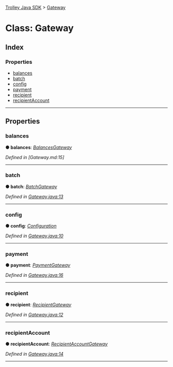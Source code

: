 [Trolley Java SDK](../README.md) > [Gateway](../classes/gateway.md)

# Class: Gateway

## Index

### Properties

* [balances](gateway.md#balances)
* [batch](gateway.md#batch)
* [config](gateway.md#config)
* [payment](gateway.md#payment)
* [recipient](gateway.md#recipient)
* [recipientAccount](gateway.md#recipientaccount)

---

## Properties

<a id="balances"></a>

### balances

**●  balances**:  *[BalancesGateway](balancesgateway.md)*

*Defined in [Gateway.md:15]*

---

<a id="batch"></a>

### batch

**●  batch**:  *[BatchGateway](batchgateway.md)*

*Defined in [Gateway.java:13](https://github.com/PaymentRails/java-sdk/tree/master/src/main/java/ca/paymentrails/paymentrails/Gateway.java#L13)*

---

<a id="config"></a>

### config

**●  config**:  *[Configuration](configuration.md)*

*Defined in [Gateway.java:10](https://github.com/PaymentRails/java-sdk/tree/master/src/main/java/ca/paymentrails/paymentrails/Gateway.java#L10)*

---

<a id="payment"></a>

### payment

**●  payment**:  *[PaymentGateway](paymentgateway.md)*

*Defined in [Gateway.java:16](https://github.com/PaymentRails/java-sdk/tree/master/src/main/java/ca/paymentrails/paymentrails/Gateway.java#L16)*

---

<a id="recipient"></a>

### recipient

**●  recipient**:  *[RecipientGateway](recipientgateway.md)*

*Defined in [Gateway.java:12](https://github.com/PaymentRails/java-sdk/tree/master/src/main/java/ca/paymentrails/paymentrails/Gateway.java#L12)*

---

<a id="recipientaccount"></a>

### recipientAccount

**●  recipientAccount**:  *[RecipientAccountGateway](recipientaccountgateway.md)*

*Defined in [Gateway.java:14](https://github.com/PaymentRails/java-sdk/tree/master/src/main/java/ca/paymentrails/paymentrails/Gateway.java#L14)*

---